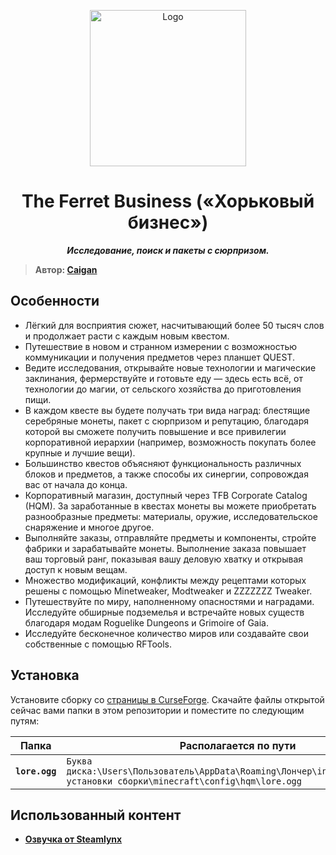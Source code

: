 <p align="center"><img src="https://github.com/RushanM/Minecraft-Mods-Russian-Translation/blob/main/%D0%A0%D0%B0%D0%B7%D0%BD%D0%BE%D0%B5/the_ferret_business.png?raw=true" height="250" alt="Logo"></p>
<h1 align="center">The Ferret Business («Хорьковый бизнес»)</h1>
<p align="center"><b><i>Исследование, поиск и пакеты с сюрпризом.</i></b></p>

> **Автор: [Caigan](https://github.com/CaiganMythFang)**

## Особенности
- Лёгкий для восприятия сюжет, насчитывающий более 50 тысяч слов и продолжает расти с каждым новым квестом.
- Путешествие в новом и странном измерении с возможностью коммуникации и получения предметов через планшет QUEST.
- Ведите исследования, открывайте новые технологии и магические заклинания, фермерствуйте и готовьте еду — здесь есть всё, от технологии до магии, от сельского хозяйства до приготовления пищи.
- В каждом квесте вы будете получать три вида наград: блестящие серебряные монеты, пакет с сюрпризом и репутацию, благодаря которой вы сможете получить повышение и все привилегии корпоративной иерархии (например, возможность покупать более крупные и лучшие вещи).
- Большинство квестов объясняют функциональность различных блоков и предметов, а также способы их синергии, сопровождая вас от начала до конца.
- Корпоративный магазин, доступный через TFB Corporate Catalog (HQM). За заработанные в квестах монеты вы можете приобретать разнообразные предметы: материалы, оружие, исследовательское снаряжение и многое другое.
- Выполняйте заказы, отправляйте предметы и компоненты, стройте фабрики и зарабатывайте монеты. Выполнение заказа повышает ваш торговый ранг, показывая вашу деловую хватку и открывая доступ к новым вещам.
- Множество модификаций, конфликты между рецептами которых решены с помощью Minetweaker, Modtweaker и ZZZZZZZ Tweaker.
- Путешествуйте по миру, наполненному опасностями и наградами. Исследуйте обширные подземелья и встречайте новых существ благодаря модам Roguelike Dungeons и Grimoire of Gaia.
- Исследуйте бесконечное количество миров или создавайте свои собственные с помощью RFTools.

## Установка

Установите сборку со [страницы в CurseForge](https://www.curseforge.com/minecraft/modpacks/the-ferret-business). Скачайте файлы открытой сейчас вами папки в этом репозитории и поместите по следующим путям:

| Папка | Располагается по пути |
| - | - |
| **`lore.ogg`** | `Буква диска:\Users\Пользователь\AppData\Roaming\Лончер\instances\Название установки сборки\minecraft\config\hqm\lore.ogg` |

## Использованный контент

- **[Озвучка от Steamlynx](https://www.youtube.com/watch?v=qq4r3cCpWaI)**